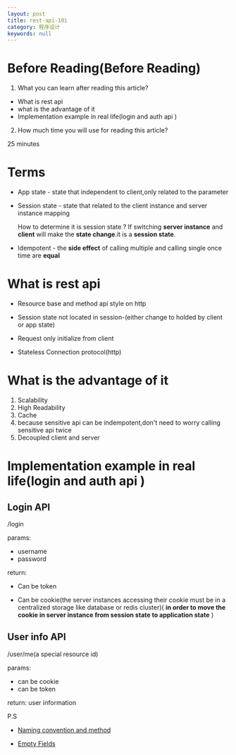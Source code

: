 ```yaml
---
layout: post
title: rest-api-101
category: 程序设计
keywords: null
---
```


# Before Reading(Before Reading)

1.  What you can learn after reading this article?

* What is rest api
* what is the advantage of it
* Implementation example in real life(login and auth api )

2.  How much time you will use for reading this article?

25 minutes

# Terms

* App state - state that independent to client,only related to the parameter
* Session state - state that related to the client instance and server instance mapping

  How to determine it is session state ? If switching **server instance** and **client** will make the **state change**.it is a **session state**.

* Idempotent - the **side effect** of calling multiple and calling single once time are **equal**

# What is rest api

* Resource base and method api style on http

* Session state not located in session-(either change to holded by client or app state)

* Request only initialize from client

* Stateless Connection protocol(http)

# What is the advantage of it

1.  Scalability
2.  High Readability
3.  Cache
4.  because sensitive api can be indempotent,don't need to worry calling sensitive api twice
5.  Decoupled client and server

# Implementation example in real life(login and auth api )

## Login API

/login

params:

* username
* password

return:

* Can be token

* Can be cookie(the server instances accessing their cookie must be in a centralized storage like database or redis cluster)( **in order to move the cookie in server instance from session state to application state** )

## User info API

/user/me(a special resource id)

params:

* can be cookie
* can be token

return: user information

P.S

* [Naming convention and method](http://jeff-chung.com/2017/04/25/Restful-api-naming-convention,method-and-params.html)

* [Empty Fields](http://jeff-chung.com/2017/05/18/rest-empty-field.html)
